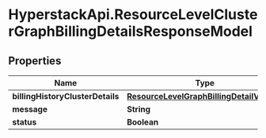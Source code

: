 # HyperstackApi.ResourceLevelClusterGraphBillingDetailsResponseModel

## Properties

Name | Type | Description | Notes
------------ | ------------- | ------------- | -------------
**billingHistoryClusterDetails** | [**ResourceLevelGraphBillingDetailVolume**](ResourceLevelGraphBillingDetailVolume.md) |  | [optional] 
**message** | **String** |  | [optional] 
**status** | **Boolean** |  | [optional] 


